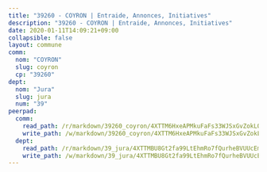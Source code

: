 ```yaml
---
title: "39260 - COYRON | Entraide, Annonces, Initiatives"
description: "39260 - COYRON | Entraide, Annonces, Initiatives"
date: 2020-01-11T14:09:21+09:00
collapsible: false
layout: commune
comm:
  nom: "COYRON"
  slug: coyron
  cp: "39260"
dept:
  nom: "Jura"
  slug: jura
  num: "39"
peerpad:
  comm:
    read_path: /r/markdown/39260_coyron/4XTTM6HxeAPMkuFaFs33WJSxGvZokLQ869oC8pXxBAFdEkEd3
    write_path: /w/markdown/39260_coyron/4XTTM6HxeAPMkuFaFs33WJSxGvZokLQ869oC8pXxBAFdEkEd3-K3TgTwF5GwnbbmMRqnj5gQGwindaTstGdCMb9DSVpDZdkcKTn3WmzeR9ki1CfhKy7u1wuUxdNLumPYJUVoZrxTKzdrt1ZHtpktYbLT9ZU7WjXC1ytqst5hjjwFUJt654ohpNr2M3
  dept:
    read_path: /r/markdown/39_jura/4XTTMBU8Gt2fa99LtEhmRo7fQurheBVUUcEmcUcrj82YN8mg7
    write_path: /w/markdown/39_jura/4XTTMBU8Gt2fa99LtEhmRo7fQurheBVUUcEmcUcrj82YN8mg7-K3TgTcNZmu4vnNMaCfgcL8UVTLrMMzc995tkrcbQnJrz2QJUTFFzY77q7ECMK21XeFnonjpMWqFzgVngXjdq8HzYe3HRbuYXbvX8ofWBv48UvWuvbrbp8aQGQQcfezWASxj7orH1
---
```


